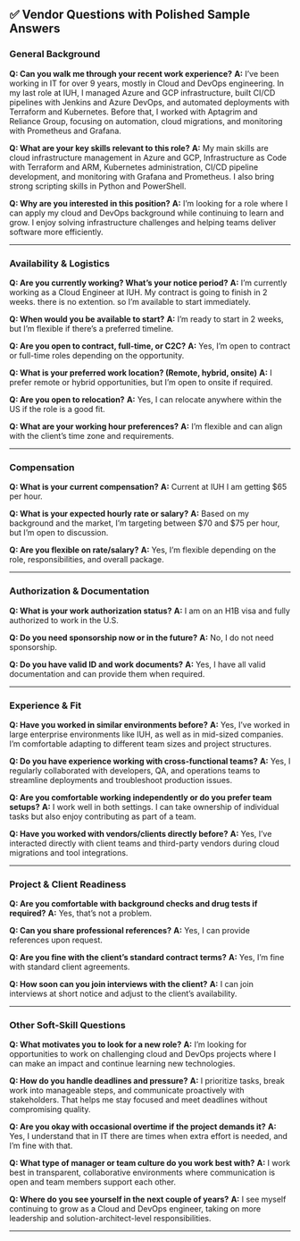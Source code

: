 ## ✅ Vendor Questions with Polished Sample Answers

### **General Background**

**Q: Can you walk me through your recent work experience?**
**A:** I’ve been working in IT for over 9 years, mostly in Cloud and DevOps engineering. In my last role at IUH, I managed Azure and GCP infrastructure, built CI/CD pipelines with Jenkins and Azure DevOps, and automated deployments with Terraform and Kubernetes. Before that, I worked with Aptagrim and Reliance Group, focusing on automation, cloud migrations, and monitoring with Prometheus and Grafana.

**Q: What are your key skills relevant to this role?**
**A:** My main skills are cloud infrastructure management in Azure and GCP, Infrastructure as Code with Terraform and ARM, Kubernetes administration, CI/CD pipeline development, and monitoring with Grafana and Prometheus. I also bring strong scripting skills in Python and PowerShell.

**Q: Why are you interested in this position?**
**A:** I’m looking for a role where I can apply my cloud and DevOps background while continuing to learn and grow. I enjoy solving infrastructure challenges and helping teams deliver software more efficiently.

---

### **Availability & Logistics**

**Q: Are you currently working? What’s your notice period?**
**A:** I’m currently working as a Cloud Engineer at IUH. My contract is going to finish in 2 weeks. there is no extention. so I’m available to start immediately.

**Q: When would you be available to start?**
**A:** I’m ready to start in 2 weeks, but I’m flexible if there’s a preferred timeline.

**Q: Are you open to contract, full-time, or C2C?**
**A:** Yes, I’m open to contract or full-time roles depending on the opportunity.

**Q: What is your preferred work location? (Remote, hybrid, onsite)**
**A:** I prefer remote or hybrid opportunities, but I’m open to onsite if required.

**Q: Are you open to relocation?**
**A:** Yes, I can relocate anywhere within the US if the role is a good fit.

**Q: What are your working hour preferences?**
**A:** I’m flexible and can align with the client’s time zone and requirements.

---

### **Compensation**

**Q: What is your current compensation?**
**A:** Current at IUH I am getting \$65 per hour.

**Q: What is your expected hourly rate or salary?**
**A:** Based on my background and the market, I’m targeting between \$70 and \$75 per hour, but I’m open to discussion.

**Q: Are you flexible on rate/salary?**
**A:** Yes, I’m flexible depending on the role, responsibilities, and overall package.

---

### **Authorization & Documentation**

**Q: What is your work authorization status?**
**A:** I am on an H1B visa and fully authorized to work in the U.S.

**Q: Do you need sponsorship now or in the future?**
**A:** No, I do not need sponsorship.

**Q: Do you have valid ID and work documents?**
**A:** Yes, I have all valid documentation and can provide them when required.

---

### **Experience & Fit**

**Q: Have you worked in similar environments before?**
**A:** Yes, I’ve worked in large enterprise environments like IUH, as well as in mid-sized companies. I’m comfortable adapting to different team sizes and project structures.

**Q: Do you have experience working with cross-functional teams?**
**A:** Yes, I regularly collaborated with developers, QA, and operations teams to streamline deployments and troubleshoot production issues.

**Q: Are you comfortable working independently or do you prefer team setups?**
**A:** I work well in both settings. I can take ownership of individual tasks but also enjoy contributing as part of a team.

**Q: Have you worked with vendors/clients directly before?**
**A:** Yes, I’ve interacted directly with client teams and third-party vendors during cloud migrations and tool integrations.

---

### **Project & Client Readiness**

**Q: Are you comfortable with background checks and drug tests if required?**
**A:** Yes, that’s not a problem.

**Q: Can you share professional references?**
**A:** Yes, I can provide references upon request.

**Q: Are you fine with the client’s standard contract terms?**
**A:** Yes, I’m fine with standard client agreements.

**Q: How soon can you join interviews with the client?**
**A:** I can join interviews at short notice and adjust to the client’s availability.

---

### **Other Soft-Skill Questions**

**Q: What motivates you to look for a new role?**
**A:** I’m looking for opportunities to work on challenging cloud and DevOps projects where I can make an impact and continue learning new technologies.

**Q: How do you handle deadlines and pressure?**
**A:** I prioritize tasks, break work into manageable steps, and communicate proactively with stakeholders. That helps me stay focused and meet deadlines without compromising quality.

**Q: Are you okay with occasional overtime if the project demands it?**
**A:** Yes, I understand that in IT there are times when extra effort is needed, and I’m fine with that.

**Q: What type of manager or team culture do you work best with?**
**A:** I work best in transparent, collaborative environments where communication is open and team members support each other.

**Q: Where do you see yourself in the next couple of years?**
**A:** I see myself continuing to grow as a Cloud and DevOps engineer, taking on more leadership and solution-architect-level responsibilities.

---

